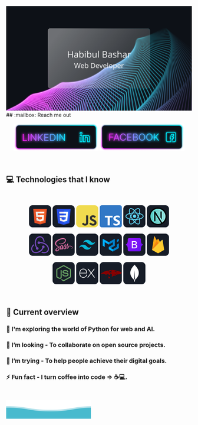 <div align="center">
<img src="https://github.com/hbashar434/hbashar434/blob/main/images/cover.svg" alt="cover" />
</div>
<!--
## :chart_with_upwards_trend: Current Stats
-->
<!--
<br />
-->
<!--
<p align="center">
  <img width="60%" src="https://github-readme-streak-stats.herokuapp.com?user=hbashar434&theme=react&hide_border=true&background=0D1117&stroke=0D1117&fire=FF1CF7&sideLabels=00F0FF&currStreakNum=FF1CF7&ring=FF1CF7&currStreakLabel=FF1CF7&sideNums=00F0FF" alt="stats" />
</p>
-->
## :mailbox: Reach me out

<br />

<p align="center">
<a href="https://www.linkedin.com/in/habibulbashar434/">
<img height="75" src="https://github.com/hbashar434/hbashar434/blob/main/images/icons/Linkedin.png" alt="social-icon"></a>
<a href="https://www.facebook.com/h.bashar434/">
<img height="75" src="https://github.com/hbashar434/hbashar434/blob/main/images/icons/Facebook.png" alt="social-icon"></a>
</p>

<br />

## :computer: Technologies that I know

<br>
<p align="center">
<img src="https://github.com/hbashar434/hbashar434/blob/main/images/icons/HTML.png" alt="tech-icon"/>
<img src="https://github.com/hbashar434/hbashar434/blob/main/images/icons/css.png" alt="tech-icon"/>
<img src="https://github.com/hbashar434/hbashar434/blob/main/images/icons/JavaScript.png" alt="tech-icon"/>
<img src="https://github.com/hbashar434/hbashar434/blob/main/images/icons/typescript.png" alt="tech-icon"/>
<img src="https://github.com/hbashar434/hbashar434/blob/main/images/icons/react.png" alt="tech-icon"/>
<img src="https://github.com/hbashar434/hbashar434/blob/main/images/icons/nextjs.png" alt="tech-icon"/>
</p>
<p align="center">
<img src="https://github.com/hbashar434/hbashar434/blob/main/images/icons/redux.png" alt="tech-icon"/>
<img src="https://github.com/hbashar434/hbashar434/blob/main/images/icons/sass.png" alt="tech-icon"/>
<img src="https://github.com/hbashar434/hbashar434/blob/main/images/icons/tailwind.png" alt="tech-icon"/>
<img src="https://github.com/hbashar434/hbashar434/blob/main/images/icons/materialui.png" alt="tech-icon"/>
<img src="https://github.com/hbashar434/hbashar434/blob/main/images/icons/Bootsrap.png" alt="tech-icon"/>
<img src="https://github.com/hbashar434/hbashar434/blob/main/images/icons/firebase.png" alt="tech-icon"/>
</p>
<p align="center">
<img src="https://github.com/hbashar434/hbashar434/blob/main/images/icons/node.png" alt="tech-icon"/>
<img src="https://github.com/hbashar434/hbashar434/blob/main/images/icons/express.png" alt="tech-icon"/>
<img src="https://github.com/hbashar434/hbashar434/blob/main/images/icons/mongoosejs.png" alt="tech-icon"/>
<img src="https://github.com/hbashar434/hbashar434/blob/main/images/icons/mongo.png" alt="tech-icon"/>
</p>
<br/>

## :eyes: Current overview

### 🌱 I'm exploring the world of Python for web and AI.

### 👯 I’m looking - To collaborate on open source projects.

### 🤔 I’m trying - To help people achieve their digital goals.

### ⚡ Fun fact - I turn coffee into code => ☕️💻.

<br />

![Waves](https://github.com/hbashar434/hbashar434/blob/main/wave.svg)
